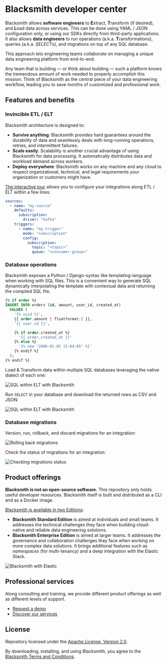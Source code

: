 # Blacksmith developer center

Blacksmith allows **software engineers** to **E**xtract, **T**ransform (if desired),
and **L**oad data across services. This can be done using YAML / JSON configuration
only, or using our SDKs directly from third-party applications. It also allows
**data engineers** to run operations (a.k.a. **T**ransformations), queries (a.k.a.
*SELECT*s), and migrations on top of any SQL database.

This approach lets engineering teams collaborate on managing a unique data
engineering platform from end-to-end.

Any team that is building — or think about building — such a platform knows the
tremendous amount of work needed to properly accomplish this mission. Think of
Blacksmith as the central piece of your data engineering workflow, leading you to
save months of customized and professional work.

## Features and benefits

### Invincible ETL / ELT

Blacksmith architecture is designed to:
- **Survive anything**: Blacksmith provides hard guarantees around the durability
  of data and seamlessly deals with long-running operations, retries, and
  intermittent failures.
- **Scale easily**: Scalability is another crucial advantage of using Blacksmith
  for data processing. It automatically distributes data and workload demand
  across workers.
- **Deploy everywhere**: Blacksmith works on any machine and any cloud to respect
  organizational, technical, and legal requirements your organization or customers
  might have.

[The interactive tour](https://nunchi.studio/blacksmith/tour) allows you to
configure your integrations along ETL / ELT within a few lines:

```yml
sources:
  - name: "my-source"
    defaults:
      subscription:
        driver: "kafka"
    triggers:
      - name: "my-trigger"
        mode: "subscription"
        config:
          subscription:
            topic: "<topic>"
            queue: "<consumer-group>"
```

### Database operations

Blacksmith exposes a Python / Django-syntax like templating-language when working
with SQL files. This is a convenient way to generate SQL dynamically interpolating
the template with contextual data and returning the compiled SQL file.

```sql
{% if order %}
INSERT INTO orders (id, amount, user_id, created_at)
  VALUES (
    '{% uuid %}',
    {{ order.amount | floatformat:2 }},
    '{{ user.id }}',

    {% if order.created_at %}
      '{{ order.created_at }}'
    {% else %}
      '{% now "2006-01-02 15:04:05" %}'
    {% endif %}
  );
{% endif %}
```

Load & Transform data within multiple SQL databases leveraging the native dialect
of each one:

![SQL within ELT with Blacksmith](https://nunchi.studio/gifs/blacksmith/cli-run-operation.gif)

Run `SELECT` in your database and download the returned rows as CSV and JSON:

![SQL within ELT with Blacksmith](https://nunchi.studio/gifs/blacksmith/cli-run-select.gif)

### Database migrations

Version, run, rollback, and discard migrations for an integration:

![Rolling back migrations](https://nunchi.studio/gifs/blacksmith/cli-migrations-rollback.gif)

Check the status of migrations for an integration:

![Checking migrations status](https://nunchi.studio/gifs/blacksmith/cli-migrations-status.gif)

## Product offerings

**Blacksmith is not an open-source software.** This repository only holds useful
developer resources. Blacksmith itself is built and distributed as a CLI and as
a Docker image.

[Blacksmith is available in two Editions](https://nunchi.studio/blacksmith/pricing):
- **Blacksmith Standard Edition** is aimed at individuals and small teams. It
  addresses the technical challenges they face when building cloud-native and
  reliable data engineering solutions.
- **Blacksmith Enterprise Edition** is aimed at larger teams. It addresses the
  governance and collaboration challenges they face when working on more complex
  data solutions. It brings additional features such as *namespaces* (for
  multi-tenancy) and a deep integration with the Elastic Stack.

![Blacksmith with Elastic](https://nunchi.studio/images/blacksmith/elastic-traces.png)

## Professional services

Along consulting and training, we provide different product offerings as well as
different levels of support.

- [Request a demo](https://nunchi.studio/blacksmith/forms/demo)
- [Discover our services](https://nunchi.studio/support)

## License

Repository licensed under the [Apache License, Version 2.0](./LICENSE).

By downloading, installing, and using Blacksmith, you agree to the
[Blacksmith Terms and Conditions](https://nunchi.studio/legal/terms).
